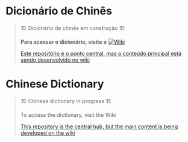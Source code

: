 # Dicionário de Chinês

> 🏗️ Dicionário de chinês em construção 🏗️
>
> **Para acessar o dicionário, visite o** [![Wiki](https://github.com/user-attachments/assets/1182aed4-8fcf-47e5-a6e1-2460efc7bca4)](https://github.com/DeiseFreire/Chinese_dictionary/wiki)
>
> [Este repositório é o ponto central, mas o conteúdo principal está sendo desenvolvido no wiki](https://github.com/DeiseFreire/Chinese_dictionary/wiki)

# Chinese Dictionary

> 🏗️ Chinese dictionary in progress 🏗️
> 
> To access the dictionary, visit the Wiki
> 
> [This repository is the central hub, but the main content is being developed on the wiki](https://github.com/DeiseFreire/Chinese_dictionary/wiki)
